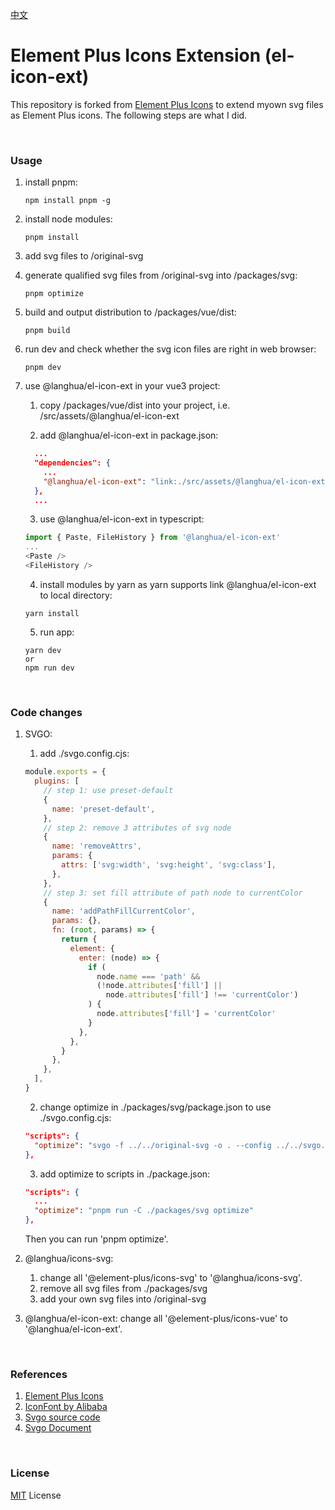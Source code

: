[中文](README.md)

# Element Plus Icons Extension (el-icon-ext)

This repository is forked from [Element Plus Icons](https://github.com/element-plus/element-plus-icons) to extend myown svg files as Element Plus icons. The following steps are what I did.

<br/>

### Usage

1. install pnpm:

   ```shell
   npm install pnpm -g
   ```

2. install node modules:

   ```shell
   pnpm install
   ```

3. add svg files to /original-svg

4. generate qualified svg files from /original-svg into /packages/svg:

   ```shell
   pnpm optimize
   ```

5. build and output distribution to /packages/vue/dist:

   ```shell
   pnpm build
   ```

6. run dev and check whether the svg icon files are right in web browser:

   ```shell
   pnpm dev
   ```

7. use @langhua/el-icon-ext in your vue3 project:

   1. copy /packages/vue/dist into your project, i.e. /src/assets/@langhua/el-icon-ext

   2. add @langhua/el-icon-ext in package.json:

   ```json
     ...
     "dependencies": {
       ...
       "@langhua/el-icon-ext": "link:./src/assets/@langhua/el-icon-ext"
     },
     ...
   ```

   3. use @langhua/el-icon-ext in typescript:

   ```ts
   import { Paste, FileHistory } from '@langhua/el-icon-ext'
   ...
   <Paste />
   <FileHistory />
   ```

   4. install modules by yarn as yarn supports link @langhua/el-icon-ext to local directory:

   ```shell
   yarn install
   ```

   5. run app:

   ```shell
   yarn dev
   or
   npm run dev
   ```

<br/>

### Code changes

1. SVGO:

   1. add ./svgo.config.cjs:

   ```js
   module.exports = {
     plugins: [
       // step 1: use preset-default
       {
         name: 'preset-default',
       },
       // step 2: remove 3 attributes of svg node
       {
         name: 'removeAttrs',
         params: {
           attrs: ['svg:width', 'svg:height', 'svg:class'],
         },
       },
       // step 3: set fill attribute of path node to currentColor
       {
         name: 'addPathFillCurrentColor',
         params: {},
         fn: (root, params) => {
           return {
             element: {
               enter: (node) => {
                 if (
                   node.name === 'path' &&
                   (!node.attributes['fill'] ||
                     node.attributes['fill'] !== 'currentColor')
                 ) {
                   node.attributes['fill'] = 'currentColor'
                 }
               },
             },
           }
         },
       },
     ],
   }
   ```

   2. change optimize in ./packages/svg/package.json to use ./svgo.config.cjs:

   ```json
   "scripts": {
     "optimize": "svgo -f ../../original-svg -o . --config ../../svgo.config.cjs"
   },
   ```

   3. add optimize to scripts in ./package.json:

   ```json
   "scripts": {
     ...
     "optimize": "pnpm run -C ./packages/svg optimize"
   },
   ```

   Then you can run 'pnpm optimize'.

2. @langhua/icons-svg:

   1. change all '@element-plus/icons-svg' to '@langhua/icons-svg'.
   2. remove all svg files from ./packages/svg
   3. add your own svg files into /original-svg

3. @langhua/el-icon-ext:
   change all '@element-plus/icons-vue' to '@langhua/el-icon-ext'.

<br/>

### References

1. [Element Plus Icons](https://github.com/element-plus/element-plus-icons)
2. [IconFont by Alibaba](https://www.iconfont.cn/)
3. [Svgo source code](https://github.com/svg/svgo)
4. [Svgo Document](https://svgo.dev/docs/plugins/)

<br />

### License

[MIT](./LICENSE) License

